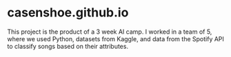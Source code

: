 # casenshoe.github.io
This project is the product of a 3 week AI camp. I worked in a team of 5, where we used Python, datasets from Kaggle, and data from the Spotify API to classify songs based on their attributes.

